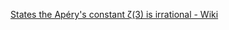 [States the Apéry's constant ζ(3) is irrational - Wiki](https://en.wikipedia.org/wiki/Apéry%27s_theorem)

